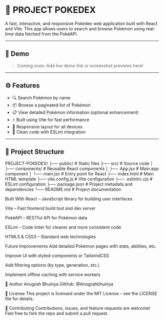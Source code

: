 # 🧿 PROJECT POKEDEX

A fast, interactive, and responsive Pokédex web application built with React and Vite. This app allows users to search and browse Pokémon using real-time data fetched from the PokéAPI.

---

## 📸 Demo

> Coming soon: Add live demo link or screenshot previews here!

---

## ⚙️ Features

- 🔍 Search Pokémon by name
- 📦 Browse a paginated list of Pokémon
- 📋 View detailed Pokémon information (optional enhancement)
- ⚡ Built using Vite for fast performance
- 🎨 Responsive layout for all devices
- 🧼 Clean code with ESLint integration

---

## 📁 Project Structure

PROJECT-POKEDEX/
├── public/ # Static files
├── src/ # Source code
│ ├── components/ # Reusable React components
│ ├── App.jsx # Main app component
│ └── main.jsx # Entry point for React
├── index.html # Main HTML template
├── vite.config.js # Vite configuration
├── .eslintrc.cjs # ESLint configuration
├── package.json # Project metadata and dependencies
└── README.md # Project documentation







Built With
React – JavaScript library for building user interfaces

Vite – Fast frontend build tool and dev server

PokéAPI – RESTful API for Pokémon data

ESLint – Code linter for cleaner and more consistent code

HTML5 & CSS3 – Standard web technologies



Future Improvements
Add detailed Pokémon pages with stats, abilities, etc.

Improve UI with styled-components or TailwindCSS

Add filtering options (by type, generation, etc.)

Implement offline caching with service workers



🙋 Author
Anugrah Bhuinya
GitHub: @Anugrahbhuinya

📄 License
This project is licensed under the MIT License – see the LICENSE file for details.

💬 Contributing
Contributions, issues, and feature requests are welcome!
Feel free to fork the repo and submit a pull request.
